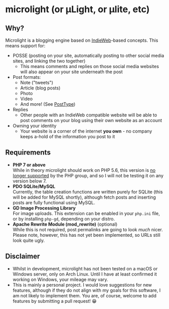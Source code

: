 # microlight (or µLight, or µlite, etc)

## Why?

Microlight is a blogging engine based on [IndieWeb](https://indieweb.org)-based
concepts. This means support for:

* POSSE (posting on your site, automatically posting to other social media
  sites, and linking the two together)
  * This means comments and replies on those social media websites will
    also appear on your site underneath the post
* Post formats:
  * Note ("tweets")
  * Article (blog posts)
  * Photo
  * Video
  * And more! (See [PostType](https://indieweb.org/Category:PostType))
* Replies
  * Other people with an IndieWeb compatible website will be able to
    post comments on your blog using their own website as an account
* Owning your identity
  * Your website is a corner of the internet **you own** - no company
    keeps a-hold of the information you post to it

## Requirements

* **PHP 7 or above**  
  While in theory microlight should work on PHP 5.6, this version is
  [no longer supported](https://secure.php.net/supported-versions.php) by the
  PHP group, and so I will not be testing it on any version below 7.
* **PDO SQLite/MySQL**  
  Currently, the table creation functions are written purely for SQLite (this
  will be added for MySQL shortly), although fetch posts and inserting posts
  are fully functional using MySQL.
* **GD Image Processing Library**  
  For image uploads. This extension can be enabled in your `php.ini` file, or by
  installing `php-gd`, depending on your distro.
* **Apache Rewrite Module (mod_rewrite)** (optional)  
  While this is not required, post permalinks are going to look *much* nicer.
  Please note, however, this has not yet been implemented, so URLs still look
  quite ugly.

## Disclaimer

* Whilst in development, microlight has not been tested on a macOS or Windows
  server, only on Arch Linux. Until I have at least confirmed it working on
  Windows, your mileage may vary.
* This is mainly a personal project. I would love suggestions for new features,
  although if they do not align with my goals for this software, I am not likely
  to implement them. You are, of course, welcome to add features by submitting
  a pull request! 😁
